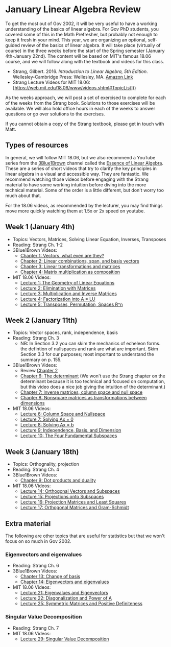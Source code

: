 # January Linear Algebra Review

To get the most out of Gov 2002, it will be very useful to have a working understanding of the basics of linear algebra. For Gov PhD students, you covered some of this in the Math Prefresher, but probably not enough to keep it fresh in your mind. This year, we are organizing an optional, self-guided review of the basics of linear algebra. It will take place (virtually of course) in the three weeks before the start of the Spring semester (January 4th-January 22nd). The content will be based on MIT's famous 18.06 course, and we will follow along with the textbook and videos for this class. 

- Strang, Gilbert. 2016. *Introduction to Linear Algebra, 5th Edition*. Wellesley-Cambridge Press: Wellesley, MA. [Amazon Link](https://www.amazon.com/Introduction-Linear-Algebra-Gilbert-Strang/dp/0980232775/)
- Strang Lecture Videos for MIT 18.06: [https://web.mit.edu/18.06/www/videos.shtml#TopicList]()

As the weeks approach, we will post a set of exercised to complete for each of the weeks from the Strang book. Solutions to those exercises will be available. We will also hold office hours in each of the weeks to answer questions or go over solutions to the exercises. 

If you cannot obtain a copy of the Strang textbook, please get in touch with Matt. 

## Types of resources

In general, we will follow MIT 18.06, but we also recommend a YouTube series from the [3Blue1Brown](https://www.3blue1brown.com) channel called the [Essence of Linear Algebra](https://www.youtube.com/playlist?list=PLZHQObOWTQDPD3MizzM2xVFitgF8hE_ab). These are a series of short videos that try to clarify the key principles in linear algebra in a visual and accessible way. They are fantastic. We recommend watching those videos before engaging with the Strang material to have some working intuition before diving into the more technical material. Some of the order is a little different, but don't worry too much about that. 

For the 18.06 videos, as recommended by the lecturer, you may find things move more quickly watching them at 1.5x or 2x speed on youtube. 

## Week 1 (January 4th)

- Topics: Vectors, Matrices, Solving Linear Equation, Inverses, Transposes
- Reading: Strang Ch. 1-2
- 3Blue1Brown Videos: 
  - [Chapter 1: Vectors, what even are they?](https://www.youtube.com/watch?v=fNk_zzaMoSs&list=PLZHQObOWTQDPD3MizzM2xVFitgF8hE_ab&index=1)
  - [Chapter 2: Linear combinations, span, and basis vectors](https://youtu.be/k7RM-ot2NWY)
  - [Chapter 3: Linear transformations and matrices](https://youtu.be/kYB8IZa5AuE)
  - [Chapter 4: Matrix multiplication as composition](https://youtu.be/XkY2DOUCWMU)
- MIT 18.06 Videos: 
  - [Lecture 1: The Geometry of Linear Equations](http://www.youtube.com/watch?v=ZK3O402wf1c)
  - [Lecture 2: Elimination with Matrices](http://www.youtube.com/watch?v=QVKj3LADCnA)
  - [Lecture 3: Multiplication and Inverse Matrices](http://www.youtube.com/watch?v=FX4C-JpTFgY)
  - [Lecture 4: Factorization into A = LU](http://www.youtube.com/watch?v=5hO3MrzPa0A)
  - [Lecture 5: Transposes, Permutation, Spaces R^n](http://www.youtube.com/watch?v=JibVXBElKL0)


## Week 2 (January 11th)

- Topics: Vector spaces, rank, independence, basis
- Reading: Strang Ch. 3 
  - NB: In Section 3.2 you can skim the mechanics of echeleon forms. the defintion of nullspaces and rank are what are important. Skim Section 3.3 for our purposes; most important to understand the summary on p. 155.
- 3Blue1Brown Videos: 
  - Review [Chapter 2](https://youtu.be/k7RM-ot2NWY)
  - [Chapter 6: The determinant](https://youtu.be/Ip3X9LOh2dk) (We won't use the Strang chapter on the determinant because it is too technical and focused on computation, but this video does a nice job giving the intuition of the determinant.)
  - [Chapter 7: Inverse matrices, column space and null space](https://youtu.be/uQhTuRlWMxw)
  - [Chapter 8: Nonsquare matrices as transformations between dimensions](https://youtu.be/v8VSDg_WQlA)
- MIT 18.06 Videos: 
  - [Lecture 6: Column Space and Nullspace](http://www.youtube.com/watch?v=8o5Cmfpeo6g)
  - [Lecture 7: Solving Ax = 0](http://www.youtube.com/watch?v=VqP2tREMvt0)
  - [Lecture 8: Solving Ax = b](http://www.youtube.com/watch?v=9Q1q7s1jTzU)
  - [Lecture 9: Independence, Basis, and Dimension](http://www.youtube.com/watch?v=yjBerM5jWsc)
  - [Lecture 10: The Four Fundamental Subspaces](http://www.youtube.com/watch?v=nHlE7EgJFds)

## Week 3 (January 18th)

- Topics: Orthognality, projection
- Reading: Strang Ch. 4
- 3Blue1Brown Videos:
  - [Chapter 9: Dot products and duality](https://youtu.be/LyGKycYT2v0)
- MIT 18.06 Videos: 
  - [Lecture 14: Orthogonal Vectors and Subspaces](http://www.youtube.com/watch?v=YzZUIYRCE38)
  - [Lecture 15: Projections onto Subspaces](http://www.youtube.com/watch?v=Y_Ac6KiQ1t0)
  - [Lecture 16: Projection Matrices and Least Squares](http://www.youtube.com/watch?v=osh80YCg_GM)
  - [Lecture 17: Orthogonal Matrices and Gram-Schmidt](http://www.youtube.com/watch?v=uNsCkP9mgRk)

## Extra material

The following are other topics that are useful for statistics but that we won't focus on so much in Gov 2002. 

### Eigenvectors and eigenvalues

- Reading: Strang Ch. 6
- 3Blue1Brown Videos:
  - [Chapter 13: Change of basis](https://youtu.be/P2LTAUO1TdA)
  - [Chapter 14: Eigenvectors and eigenvalues](https://youtu.be/TgKwz5Ikpc8)
- MIT 18.06 Videos:
  - [Lecture 21: Eigenvalues and Eigenvectors](http://www.youtube.com/watch?v=lXNXrLcoerU)
  - [Lecture 22: Diagonalization and Power of A](http://www.youtube.com/watch?v=13r9QY6cmjc)
  - [Lecture 25: Symmetric Matrices and Positive Definiteness](http://www.youtube.com/watch?v=umt6BB1nJ4w)


### Singular Value Decomposition

- Reading: Strang Ch. 7
- MIT 18.06 Videos:
  - [Lecture 29: Singular Value Decomposition](http://www.youtube.com/watch?v=Nx0lRBaXoz4)
